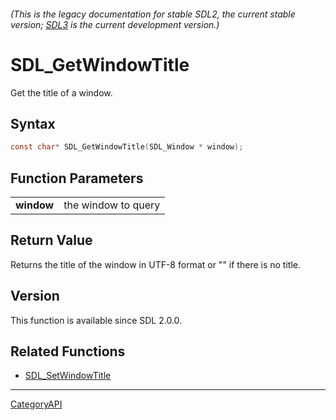 ###### (This is the legacy documentation for stable SDL2, the current stable version; [SDL3](https://wiki.libsdl.org/SDL3/) is the current development version.)
# SDL_GetWindowTitle

Get the title of a window.

## Syntax

```c
const char* SDL_GetWindowTitle(SDL_Window * window);

```

## Function Parameters

|                |                     |
| -------------- | ------------------- |
| **window**     | the window to query |

## Return Value

Returns the title of the window in UTF-8 format or "" if there is no title.

## Version

This function is available since SDL 2.0.0.

## Related Functions

* [SDL_SetWindowTitle](SDL_SetWindowTitle)

----
[CategoryAPI](CategoryAPI)

